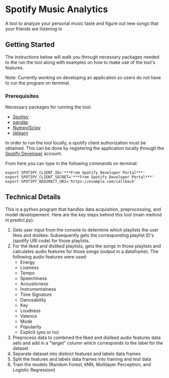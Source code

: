 # Spotify Music Analytics

A tool to analyze your personal music taste and figure out new songs that your friends are listening to

## Getting Started

The instructions below will walk you through necessary packages needed to the run the tool along with examples on how to make use of the tool's features.

Note: Currently working on developing an application so users do not have to run the program on terminal.

### Prerequisites

Necessary packages for running the tool:

* [Spotipy](https://github.com/plamere/spotipy)
* [pandas](https://pandas.pydata.org/)
* [Numpy/Scipy](https://www.scipy.org/scipylib/download.html)
* [sklearn](http://scikit-learn.org/stable/install.html)

In order to run the tool locally, a spotify client authorization must be obtained. This can be done by registering the application locally through the [Spotify Developer](https://beta.developer.spotify.com/dashboard/login) account.

From here you can type in the following commands on terminal:

```
export SPOTIPY_CLIENT_ID='***From Spotify Developer Portal***'
export SPOTIPY_CLIENT_SECRET='***From Spotify Developer Portal***'
export SPOTIPY_REDIRECT_URI='https://example.com/callback'
```

## Technical Details

This is a python program that handles data acquisition, preprocessing, and model developement. Here are the key steps behind this tool (main method in predict.py):

1. Gets user input from the console to determine which playlists the user likes and dislikes. Subsequently gets the corresponding playlist ID's (spotify URI code) for those playlists.
2. For the liked and disliked playlists, gets the songs in those playlists and calculates audio features for those songs (output in a dataframe). The following audio features were used:
    * Energy
    * Liveness
    * Tempo
    * Speechiness
    * Acousticness
    * Instrumentalness
    * Time Signature
    * Danceability
    * Key
    * Loudness
    * Valence
    * Mode
    * Popularity
    * Explicit (yes or no)
3. Preprocess data to combined the liked and disliked audio features data sets and add in a "target" column which corresponds to the label for the dataset
4. Separate dataset into distinct features and labels data frames
5. Split the features and labels data frames into training and test data
6. Train the models (Random Forest, kNN, Multilayer Perceptron, and Logistic Regression)




